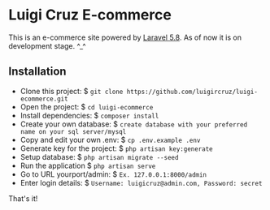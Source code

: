 # Luigi Cruz E-commerce 

This is an e-commerce site powered by [Laravel 5.8](https://laravel.com/docs/5.8). As of now it is on development stage. ^_^

## Installation
* Clone this project:            $ `git clone https://github.com/luigircruz/luigi-ecommerce.git`
* Open the project:              $ `cd luigi-ecommerce`
* Install dependencies:          $ `composer install`
* Create your own database:      $ `create database with your preferred name on your sql server/mysql`
* Copy and edit your own .env:   $ `cp .env.example .env`
* Generate key for the project:  $ `php artisan key:generate`
* Setup database:                $ `php artisan migrate --seed`
* Run the application            $ `php artisan serve`
* Go to URL yourport/admin:      $ `Ex. 127.0.0.1:8000/admin`
* Enter login details:           $ `Username: luigicruz@admin.com, Password: secret`

That's it!

